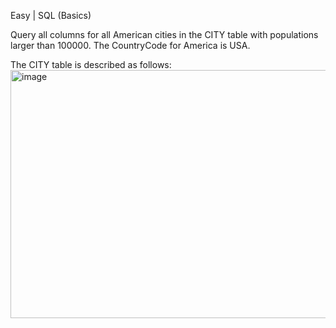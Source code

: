 Easy | SQL (Basics)

Query all columns for all American cities in the CITY table with populations larger than 100000. The CountryCode for America is USA.

The CITY table is described as follows:
<img width="528" height="397" alt="image" src="https://github.com/user-attachments/assets/c4aa2b5b-4f85-4cf8-9273-066fde05853b" />


